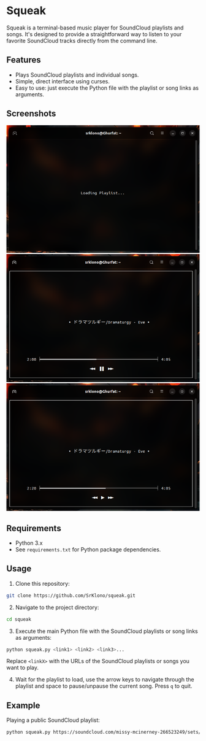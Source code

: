 # Squeak

Squeak is a terminal-based music player for SoundCloud playlists and songs. It's designed to provide a straightforward way to listen to your favorite SoundCloud tracks directly from the command line.

## Features

- Plays SoundCloud playlists and individual songs.
- Simple, direct interface using curses.
- Easy to use: just execute the Python file with the playlist or song links as arguments.

## Screenshots

![screenshot1](./screenshots/Screenshot1.png)
![screenshot2](./screenshots/Screenshot2.png)
![screenshot3](./screenshots/Screenshot3.png)

## Requirements

- Python 3.x
- See `requirements.txt` for Python package dependencies.

## Usage

1. Clone this repository:
```bash
git clone https://github.com/SrKlono/squeak.git
```

2. Navigate to the project directory:
```bash
cd squeak
```

3. Execute the main Python file with the SoundCloud playlists or song links as arguments:
```bash
python squeak.py <link1> <link2> <link3>...
```
Replace `<linkX>` with the URLs of the SoundCloud playlists or songs you want to play.

4. Wait for the playlist to load, use the arrow keys to navigate through the playlist and space to pause/unpause the current song. Press `q` to quit.

## Example

Playing a public SoundCloud playlist:
```bash
python squeak.py https://soundcloud.com/missy-mcinerney-266523249/sets/eve
```